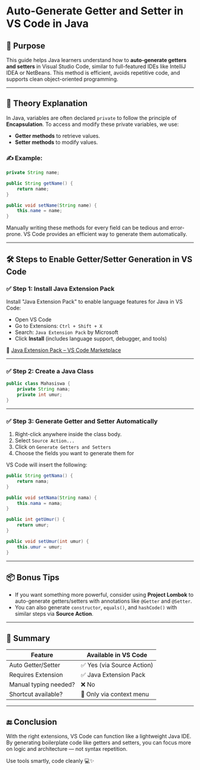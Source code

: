 # Auto-Generate Getter and Setter in VS Code in Java

## 🎯 Purpose

This guide helps Java learners understand how to **auto-generate getters and setters** in Visual Studio Code, similar to full-featured IDEs like IntelliJ IDEA or NetBeans. This method is efficient, avoids repetitive code, and supports clean object-oriented programming.

---

## 🧠 Theory Explanation

In Java, variables are often declared `private` to follow the principle of **Encapsulation**. To access and modify these private variables, we use:

* **Getter methods** to retrieve values.
* **Setter methods** to modify values.

### ✍️ Example:

```java
private String name;

public String getName() {
    return name;
}

public void setName(String name) {
    this.name = name;
}
```

Manually writing these methods for every field can be tedious and error-prone. VS Code provides an efficient way to generate them automatically.

---

## 🛠️ Steps to Enable Getter/Setter Generation in VS Code

### ✅ Step 1: Install Java Extension Pack

Install "Java Extension Pack" to enable language features for Java in VS Code:

* Open VS Code
* Go to Extensions: `Ctrl + Shift + X`
* Search: `Java Extension Pack` by Microsoft
* Click **Install** (includes language support, debugger, and tools)

🔗 [Java Extension Pack – VS Code Marketplace](https://marketplace.visualstudio.com/items?itemName=vscjava.vscode-java-pack)

---

### ✅ Step 2: Create a Java Class

```java
public class Mahasiswa {
    private String nama;
    private int umur;
}
```

---

### ✅ Step 3: Generate Getter and Setter Automatically

1. Right-click anywhere inside the class body.
2. Select `Source Action...`
3. Click on `Generate Getters and Setters`
4. Choose the fields you want to generate them for

VS Code will insert the following:

```java
public String getNama() {
    return nama;
}

public void setNama(String nama) {
    this.nama = nama;
}

public int getUmur() {
    return umur;
}

public void setUmur(int umur) {
    this.umur = umur;
}
```

---

## 📦 Bonus Tips

* If you want something more powerful, consider using **Project Lombok** to auto-generate getters/setters with annotations like `@Getter` and `@Setter`.
* You can also generate `constructor`, `equals()`, and `hashCode()` with similar steps via **Source Action**.

---

## 🧾 Summary

| Feature               | Available in VS Code      |
| --------------------- | ------------------------- |
| Auto Getter/Setter    | ✅ Yes (via Source Action) |
| Requires Extension    | ✅ Java Extension Pack     |
| Manual typing needed? | ❌ No                      |
| Shortcut available?   | 🔧 Only via context menu  |

---

## 🔚 Conclusion

With the right extensions, VS Code can function like a lightweight Java IDE. By generating boilerplate code like getters and setters, you can focus more on logic and architecture — not syntax repetition.

Use tools smartly, code cleanly 💻✨
